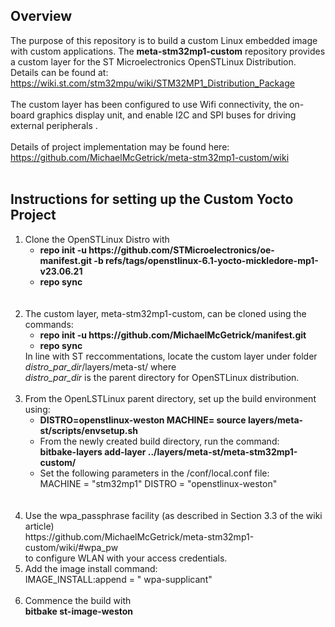 ## Overview  
The purpose of this repository is to build a custom Linux embedded image with custom applications. The  <b>meta-stm32mp1-custom</b> repository provides a custom layer for the ST Microelectronics OpenSTLinux Distribution. Details can be found at: <br>
https://wiki.st.com/stm32mpu/wiki/STM32MP1_Distribution_Package
<br>
<br>
The custom layer has been configured to use Wifi connectivity, the on-board graphics display unit, and enable I2C and SPI buses for driving external peripherals .<br><br>
Details of project implementation may be found here: <br>
https://github.com/MichaelMcGetrick/meta-stm32mp1-custom/wiki
<br>
<br>
## Instructions for setting up the Custom Yocto Project

<ol>
<li>
Clone the OpenSTLinux Distro with <br>
<ul>
<li>
<b>repo init -u https://github.com/STMicroelectronics/oe-manifest.git -b refs/tags/openstlinux-6.1-yocto-mickledore-mp1-v23.06.21
</b>
</li>
<li>
<b>repo sync</b>
</li>
</ul>
</li>
<br>
<br> 
<li> 
The custom layer, meta-stm32mp1-custom, can be cloned using the commands: <br>
   
   <ul>
   	<li>
   		<b>repo init -u https://github.com/MichaelMcGetrick/manifest.git </b> <br>  
   	</li>
   	<li>
   		<b>repo sync </b><br>
   	</li>
   </ul>
   In line with ST reccommentations, locate the custom layer under folder <i>distro_par_dir</i>/layers/meta-st/ where <br>
   <i>distro_par_dir</i> is the parent directory for OpenSTLinux distribution.
</li>   
<br>
<li> 
From the OpenLSTLinux parent directory, set up the build environment using: <br>
   <ul>
   <li>
   <b>DISTRO=openstlinux-weston MACHINE=<stm32mp1> source layers/meta-st/scripts/envsetup.sh</b> 
   </li>
   <li>
   From the newly created build directory, run the command: <br>
   <b>bitbake-layers add-layer ../layers/meta-st/meta-stm32mp1-custom/</b>
   </li>
   <li>
   Set the following parameters in the <build_dir>/conf/local.conf file: <br>
   MACHINE = "stm32mp1"
   DISTRO = "openstlinux-weston"
   </li>
   </ul>
</li>
<br>


<br>
<li> 
Use the wpa_passphrase facility (as described in Section 3.3 of the wiki article)  <br>
https://github.com/MichaelMcGetrick/meta-stm32mp1-custom/wiki/#wpa_pw <br>
to configure WLAN with your access credentials. 
</li>
<li> 
Add the image install command:    <br>
IMAGE_INSTALL:append = " wpa-supplicant"
</li>
<br>
<li> 
Commence the build with <br>
  <b>bitbake st-image-weston</b>
</li>
<br>
<br>
</ol>   

